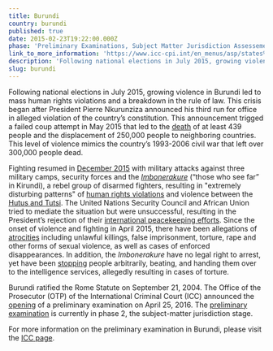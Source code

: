 ```yaml
---
title: Burundi
country: burundi
published: true
date: 2015-02-23T19:22:00.000Z
phase: 'Preliminary Examinations, Subject Matter Jurisdiction Assessement'
link_to_more_information: 'https://www.icc-cpi.int/en_menus/asp/states%20parties/african%20states/Pages/burundi.aspx'
description: 'Following national elections in July 2015, growing violence in Burundi led to mass human rights violations and a breakdown in the rule of law. The preliminary examination is in the subject-matter jurisdiction stage.'
slug: burundi
---
```



Following national elections in July 2015, growing violence in Burundi led to mass human rights violations and a breakdown in the rule of law. This crisis began after President Pierre Nkurunziza announced his third run for office in alleged violation of the country’s constitution. This announcement trigged a failed coup attempt in May 2015 that led to the [death](http://www.bbc.com/news/world-africa-35436560) of at least 439 people and the displacement of 250,000 people to neighboring countries. This level of violence mimics the country’s 1993-2006 civil war that left over 300,000 people dead.

Fighting resumed in [December 2015](http://www.bbc.com/news/world-africa-35083823) with military attacks against three military camps, security forces and the [*Imbonerakure*](http://www.npr.org/sections/parallels/2015/07/07/416827738/above-the-law-a-militia-threatens-to-push-burundi-to-the-brink) (“those who see far” in Kirundi), a rebel group of disarmed fighters, resulting in "extremely disturbing patterns" of [human rights violations](http://www.aljazeera.com/news/2015/12/burundi-deploy-experts-monitor-violence-151217142631031.html) and violence between the [Hutus and Tutsi](http://www.nytimes.com/2015/12/29/world/africa/burundi-crackdown-puts-hutus-and-tutsis-and-the-west-on-edge.html). The United Nations Security Council and African Union tried to mediate the situation but were unsuccessful, resulting in the President’s rejection of their [international peacekeeping efforts](http://www.un.org/press/en/2016/sc12315.doc.htm). Since the onset of violence and fighting in April 2015, there have been allegations of [atrocities](https://www.hrw.org/news/2016/02/25/burundi-abductions-killings-spread-fear) including unlawful killings, false imprisonment, torture, rape and other forms of sexual violence, as well as cases of enforced disappearances. In addition, the *Imbonerakure* have no legal right to arrest, yet have been [stopping](https://www.hrw.org/news/2015/08/06/burundi-spate-arbitrary-arrests-torture) people arbitrarily, beating, and handing them over to the intelligence services, allegedly resulting in cases of torture.

Burundi ratified the Rome Statute on September 21, 2004. The Office of the Prosecutor (OTP) of the International Criminal Court (ICC) announced the [opening](https://www.icc-cpi.int//Pages/item.aspx?name=otp-stat-25-04-2016) of a preliminary examination on April 25, 2016. The [preliminary examination](https://www.icc-cpi.int/burundi) is currently in phase 2, the subject-matter jurisdiction stage.

For more information on the preliminary examination in Burundi, please visit the [ICC page](https://www.icc-cpi.int/burundi).